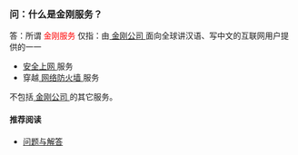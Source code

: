 ### 问：什么是金刚服务？
答：所谓<font color="Red"> 金刚服务 </font>仅指：由[ 金刚公司 ](https://a2zitpro.github.io/web/金刚公司)面向全球讲汉语、写中文的互联网用户提供的一一
- [ 安全上网 ](https://a2zitpro.github.io/web/金刚产品与服务的价值)服务
- 穿越[ 网络防火墙 ](https://a2zitpro.github.io/web/防火墙)服务

不包括[ 金刚公司 ](https://a2zitpro.github.io/web/金刚公司)的其它服务。

#### 推荐阅读
- [问题与解答](https://a2zitpro.github.io/web/列表-问题与解答)
